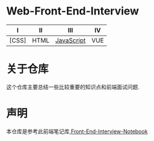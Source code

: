 # Web-Front-End-Interview

| Ⅰ | Ⅱ | Ⅲ | Ⅳ |
| :----:| :----: | :----: | :----: |
| [CSS] | HTML | [JavaScript](https://github.com/BGround/Web-Front-End-Interview/blob/main/JavaScript/javascript.md) | VUE |




# 关于仓库
这个仓库主要总结一些比较重要的知识点和前端面试问题.

# 声明
本仓库是参考此前端笔记库,[Front-End-Interview-Notebook](https://github.com/CavsZhouyou/Front-End-Interview-Notebook)
